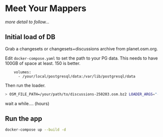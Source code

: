 # Meet Your Mappers

_more detail to follow..._

## Initial load of DB

Grab a changesets or changesets+discussions archive from planet.osm.org. 

Edit `docker-compose.yaml` to set the path to your PG data. This needs to have 100GB of space at least. 150 is better.

```
    volumes:
      - /your/local/postgresql/data:/var/lib/postgresql/data
```

Then run the loader.


```bash
> OSM_FILE_PATH=/your/path/to/discussions-250203.osm.bz2 LOADER_ARGS="--from_date=20200101" docker compose -f docker-compose.init.yaml up --build
```

wait a while.... (hours)

## Run the app

```bash
docker-compose up --build -d
```